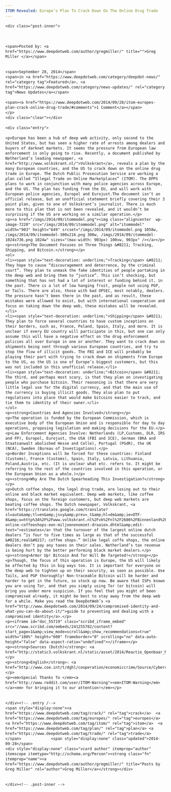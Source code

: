 ```yaml
---
ITOM Revealed: Europe’s Plan To Crack Down On The Online Drug Trade
---
```

<article class="post-listing post-7218 post type-post status-publish format-standard has-post-thumbnail hentry  tag-crack tag-europes tag-itom tag-plan tag-trade">
    
    <div class="post-inner">
    
    
        
    <span>Posted by: <a href="https://www.deepdotweb.com/author/gregmiller/" title="">Greg Miller </a></span>
    
    
    <span>September 28, 2014</span>
    <span>in <a href="https://www.deepdotweb.com/category/deepdot-news/" rel="category tag">Featured</a>, <a href="https://www.deepdotweb.com/category/news-updates/" rel="category tag">News Updates</a></span>
    
    <span><a href="https://www.deepdotweb.com/2014/09/28/itom-europes-plan-crack-online-drug-trade/#comments">1 Comment</a></span>
    </p>
    <div class="clear"></div>
    
    <div class="entry">
    
    <p>Europe has been a hub of deep web activity, only second to the United States, but has seen a higher rate of arrests among dealers and buyers of darknet markets. It seems the pressure from European law enforcement is only going to rise. Recently, a document published by Netherland’s leading newspaper, <a href="http://www.volkskrant.nl/">Volkskrant</a>, reveals a plan by the many European countries, and the US to crack down on the online drug trade in Europe. The Dutch Public Prosecution Service are working a plan called “Illegal Trade on Online Marketplaces” (ITOM). The DPPS plans to work in conjunction with many police agencies across Europe, and the US. The plan has funding from the EU, and will work with European police agencies, Europol and Eurojust.The document isn’t an official release, but an unofficial statement briefly covering their 3 point plan, given to one of Volkskrant’s journalist. There is much more to this plan that is not been revealed, and it wouldn’t be surprising if the US are working on a similar operation.</p>
    <p><a href="/imgs/2014/09/itommodel.png"><img class="aligncenter  wp-image-7220" src="/imgs/2014/09/itommodel.png" alt="itommodel" width="903" height="649" srcset="/imgs/2014/09/itommodel.png 1058w, /imgs/2014/09/itommodel-300x216.png 300w, /imgs/2014/09/itommodel-1024x736.png 1024w" sizes="(max-width: 903px) 100vw, 903px" /></a></p>
    <p><strong>The Document Focuses on Three Things &#8211; Tracking, Shipping, and Bitcoin.</strong></p>
    <ol>
    <li><span style="text-decoration: underline;">Tracking</span> &#8211; They hope to cause “discouragement and deterrence, by the criminal court”. They plan to unmask the fake identities of people partaking in the deep web and bring them to “justice”. This isn’t shocking, but something that has not had a lot of interest or funding behind it, in the past. There is a lot of low hanging fruit, people not using PGP, or Tails. There are also, those with bad OPSEC, most notably, dealers. The pressure hasn’t been there in the past, and as result, these mistakes were allowed to exist, but with international cooperation and focus on taking down the deep web, these mistakes will be revealed.</li>
    <li><span style="text-decoration: underline;">Shipping</span> &#8211; They plan to force several countries to have custom inceptions on their borders, such as, France, Poland, Spain, Italy, and more. It is unclear if every EU country will participate in this, but one can only assume this will have a negative effect on the drug enforcement policies all over Europe in one or another. They want to crack down on shipments being sent through various European countries, and try to stop the flow of illicit goods. The FBI and ICE will probably be playing their part with trying to crack down on shipments from Europe to the US, as the US is one of Europe’s biggest customers, but this was not included in this unofficial release.</li>
    <li><span style="text-decoration: underline;">Bitcoin</span> &#8211; The third, and perhaps most scary, is that they plan on investigating people who purchase bitcoin. Their reasoning is that there are very little legal use for the digital currency, and that the main use of the currency is buying illicit goods. They also plan to put regulations into place that would make bitcoins easier to track, and tie them to identity of their owner.</li>
    </ol>
    <p><strong>Countries And Agencies Involved</strong></p>
    <p>The operation is funded by the European Commission, which is executive body of the European Union and is responsible for day to day operations, proposing legislation and making decisions for the EU.</p>
    <p>Law Enforcement Agencies Involve: Netherlands (LP,Customs, DLR, IRS and FP), Europol, Eurojust, the USA (FBI and ICE), German (BKA and Staatsanwalt abolished Hesse and Celle), Portugal (PGdR), the UK (NCA), Sweden (Bureau of Investigations).</p>
    <p>Border Inceptions will be forced for these countries: Finland (Customs), France (Customs), Spain, Italy, Latvia, Lithuania, Poland,Austria, etc. (It is unclear what etc. refers to. It might be referring to the rest of the countries involved in this operation, or the European Union as a whole.)</p>
    <p><strong>Why Are The Dutch Spearheading This Investigation?</strong></p>
    <p>Dutch coffee shops, the legal drug trade, are losing out to their online and black market equivalent. Deep web markets, like coffee shops, focus on the foreign customers, but deep web markets are beating coffee shops. The Dutch newspaper, Volkskrant, <a href="https://translate.google.com/translate?sl=auto&amp;tl=en&amp;js=y&amp;prev=_t&amp;hl=de&amp;ie=UTF-8&amp;u=http%3A%2F%2Fwww.volkskrant.nl%2Fvk%2Fnl%2F2686%2FBinnenland%2Farticle%2Fdetail%2F3757208%2F2014%2F09%2F27%2FHoe-online-coffeeshops-een-miljoenenomzet-draaien.dhtml&amp;edit-text=">estimates</a> that the turnover of the largest online dutch dealers “is four to five times as large as that of the successful &#8216;real&#8217; coffee shops.” Unlike legal coffe shops, the online dealers don’t pay any taxes on their sales. Netherland’s tax revenue is being hurt by the better performing black market dealers.</p>
    <p><strong>Armor Up! Bitcoin And Tor Will Be Targeted!</strong></p>
    <p>Though, the focus of this operation is Europe, the US will likely be affected by this in big ways too. It is important for everyone on the deep web to tighten up on their security, as soon as possible. Use Tails, and PGP thoroughly! Non-traceable Bitcoin will be harder and harder to get in the future, so stock up now. Be aware that ISPs known you are using Tor, and that you simply using Tor (or bitcoin) will bring you under more suspicion. If you feel that you might of been compromised already, it might be best to stay away from the deep web for a while. Make you read the DeepDotWeb’s <a href="http://www.deepdotweb.com/2014/09/24/compromised-identity-and-what-you-can-do-about-it/">guide to preventing and dealing with a compromised identity</a>.</p>
    <p><iframe id="doc_55719" class="scribd_iframe_embed" src="//www.scribd.com/embeds/241255782/content?start_page=1&amp;view_mode=scroll&amp;show_recommendations=true" width="100%" height="600" frameborder="0" scrolling="no" data-auto-height="false" data-aspect-ratio="undefined"></iframe></p>
    <p><strong>Sources (Dutch)</strong>: <a href="http://static3.volkskrant.nl/static/asset/2014/Reactie_Openbaar_Ministerie_6685.pdf">http://static3.volkskrant.nl/static/asset/2014/Reactie_Openbaar_Ministerie_6685.pdf</a></p>
    <p><strong>English</strong>: <a href="http://www.coe.int/t/dghl/cooperation/economiccrime/Source/Cybercrime/Octopus2013/Presentations/Workshop4/ITOM.pdf">http://www.coe.int/t/dghl/cooperation/economiccrime/Source/Cybercrime/Octopus2013/Presentations/Workshop4/ITOM.pdf</a></p>
    <p><em>Special Thanks To </em><a href="http://www.reddit.com/user/ITOM-Warning"><em>ITOM-Warning</em></a><em> for bringing it to our attention!</em></p>
    
    
    </div><!-- .entry /-->
    <span style="display:none"><a href="https://www.deepdotweb.com/tag/crack/" rel="tag">crack</a>  <a href="https://www.deepdotweb.com/tag/europes/" rel="tag">europes</a> <a href="https://www.deepdotweb.com/tag/itom/" rel="tag">itom</a>  <a href="https://www.deepdotweb.com/tag/plan/" rel="tag">plan</a> <a href="https://www.deepdotweb.com/tag/trade/" rel="tag">trade</a></span>				<span style="display:none" class="updated">2014-09-28</span>
    <div style="display:none" class="vcard author" itemprop="author" itemscope itemtype="http://schema.org/Person"><strong class="fn" itemprop="name"><a href="https://www.deepdotweb.com/author/gregmiller/" title="Posts by Greg Miller" rel="author">Greg Miller</a></strong></div>
    
    
    </div><!-- .post-inner -->
</article><!-- .post-listing -->

